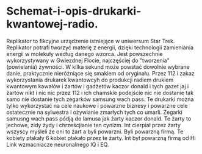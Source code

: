 # Schemat-i-opis-drukarki-kwantowej-radio.
Replikator to fikcyjne urządzenie istniejące w uniwersum Star Trek. Replikator potrafi tworzyć materię z energii, dzięki technologii zamieniania energii w molekuły według danego wzorca. Jest powszechnie wykorzystywany w Gwiezdnej Flocie, najczęściej do "tworzenia" (powielania) żywności. W kilka sekund może powstać dowolnie wybrane danie, praktycznie nieróżniące się smakiem od oryginału.
Przez 112 i zakaz wykorzystania drukarek kwantowcyh do produkcji radiem drukiem kwantowym kawałów i żartów i gadżetów kaczor donald i tych gazet jaj i żartów nikt i nic nic przez 112 i ich chamskie podejście nic nie dostanie tak samo nie dostanie tych zegarków samsung wach pass. Te drukarki można tylko wykorzystać na cele naukowe i powarzne biznesy i powarzne cele ostatecznie na sylwestra i ożywianie zmarłych tych co umarli. Zegarki samusng wach pass pódją do lamusa jak żarty kaczor donald. Te żarty to jechowe, zidy żydy i chrześcjianie ten cynizm. Int cierpiał przez żarty wszyscy myśleli że oni to żart a byli powarzni. Byli powarzną firmą. Te kobiety płakały 6 kobiet płakało przez te żarty. Int był powarzną firmą od Hi Link wzmacniacze neuronalnego IQ i EQ. 
